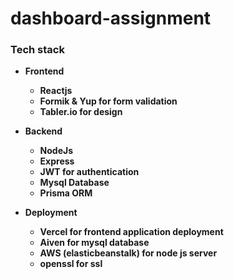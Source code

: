 # dashboard-assignment

### Tech stack 

- <b> Frontend <b>
  - Reactjs
  - Formik & Yup for form validation
  - Tabler.io for design
  

- <b> Backend <b>
  - NodeJs
  - Express
  - JWT for authentication
  - Mysql Database 
  - Prisma ORM

- <b> Deployment <b>
  - Vercel for frontend application deployment
  - Aiven for mysql database 
  - AWS (elasticbeanstalk) for node js server
  - openssl for ssl

  



